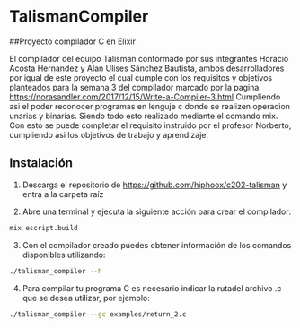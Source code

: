# TalismanCompiler

##Proyecto compilador C en Elixir

El compilador del equipo Talisman conformado por sus integrantes Horacio Acosta Hernandez y Alan Ulises Sánchez Bautista, ambos desarrolladores por igual de este proyecto el cual cumple con los requisitos y objetivos planteados para la semana 3 del compilador marcado por la pagina:
https://norasandler.com/2017/12/15/Write-a-Compiler-3.html
Cumpliendo asi el poder reconocer programas en lenguje c donde se realizen operacion unarias y binarias. Siendo todo esto realizado mediante el comando mix.
Con esto se puede completar el requisito instruido por el profesor Norberto, cumpliendo asi los objetivos de trabajo y aprendizaje.

## Instalación

1. Descarga el repositorio de https://github.com/hiphoox/c202-talisman y entra a la carpeta raíz 

2. Abre una terminal y ejecuta la siguiente acción para crear el compilador:
```bash
mix escript.build
```
3. Con el compilador creado puedes obtener información de los comandos disponibles utilizando:
```bash
./talisman_compiler --h
```

4. Para compilar tu programa C es necesario indicar la rutadel archivo .c que se desea utilizar, por ejemplo:
```bash
./talisman_compiler --gc examples/return_2.c
```

